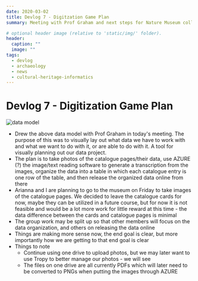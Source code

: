 ```yaml
---
date: 2020-03-02
title: Devlog 7 - Digitzation Game Plan
summary: Meeting with Prof Graham and next steps for Nature Museum collection 

# optional header image (relative to 'static/img/' folder).
header:
  caption: ""
  image: ""
tags:
  - devlog
  - archaeology
  - news
  - cultural-heritage-informatics
---
```


# Devlog 7 - Digitization Game Plan

![data model](/img/data-model.png)
* Drew the above data model with Prof Graham in today's meeting. The purpose of this was to visually lay out what data we have to work with and what we want to do with it, or are able to do with it. A tool for visually planning out our data project. 
* The plan is to take photos of the catalogue pages/their data, use AZURE (?) the image/text reading software to generate a transcription from the images, organize the data into a table in which each catalogue entry is one row of the table, and then release the organized data online from there
* Arianna and I are planning to go to the museum on Friday to take images of the catalogue pages. We decided to leave the catalogue cards for now, maybe they can be utilized in a future course, but for now it is not feasible and would be a lot more work for little reward at this time - the data difference between the cards and catalogue pages is minimal 
* The group work may be split up so that other members will focus on the data organization, and others on releasing the data online 
* Things are making more sense now, the end goal is clear, but more importantly how we are getting to that end goal is clear  
* Things to note
  * Continue using one drive to upload photos, but we may later want to use Tropy to better manage our photos - we will see
  * The files on one drive are all currently PDFs which will later need to be converted to PNGs when putting the images through AZURE
